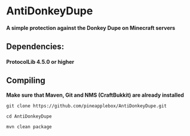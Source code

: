 # **AntiDonkeyDupe**

#### A simple protection against the Donkey Dupe on Minecraft servers

## **Dependencies:**
#### ProtocolLib 4.5.0 or higher


## **Compiling**

**Make sure that Maven, Git and NMS (CraftBukkit) are already installed**

```
git clone https://github.com/pineapplebox/AntiDonkeyDupe.git
```

```
cd AntiDonkeyDupe
```

```
mvn clean package
```
